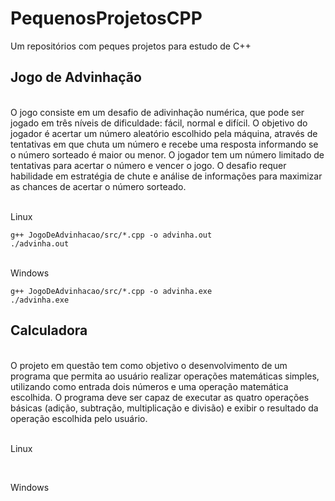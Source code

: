 # PequenosProjetosCPP
Um repositórios com peques projetos para estudo de C++

## Jogo de Advinhação
<br>O jogo consiste em um desafio de adivinhação numérica, que pode ser jogado em três níveis de dificuldade: fácil, normal e difícil. O objetivo do jogador é acertar um número aleatório escolhido pela máquina, através de tentativas em que chuta um número e recebe uma resposta informando se o número sorteado é maior ou menor. O jogador tem um número limitado de tentativas para acertar o número e vencer o jogo. O desafio requer habilidade em estratégia de chute e análise de informações para maximizar as chances de acertar o número sorteado.

<br>Linux
```Linux
g++ JogoDeAdvinhacao/src/*.cpp -o advinha.out
./advinha.out
```

<br>Windows
```
g++ JogoDeAdvinhacao/src/*.cpp -o advinha.exe
./advinha.exe
```

## Calculadora
<br>O projeto em questão tem como objetivo o desenvolvimento de um programa que permita ao usuário realizar operações matemáticas simples, utilizando como entrada dois números e uma operação matemática escolhida. O programa deve ser capaz de executar as quatro operações básicas (adição, subtração, multiplicação e divisão) e exibir o resultado da operação escolhida pelo usuário. 

<br>Linux
```
```

<br>Windows
```
```